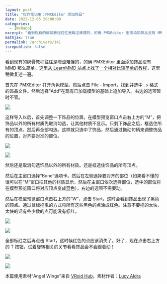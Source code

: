 ```yaml
---
layout: post
title: "仅作笔记用：PMXEditor 添加饰品"
date: 2022-12-05 20:00:00
categories: 
  - [Webapp]
excerpt: "看到现有的绑骨教程往往是晦涩难懂的，的确 PMXEditor 里面添加饰品没有 MMD 那么简单。这里从 LearnMMD 站点上找了一个相对比较简单的教程，这里稍微复述一遍。"
mathjax: true
permalink: /archivers/141
isrepublish: false
---
```


看到现有的绑骨教程往往是晦涩难懂的，的确 PMXEditor 里面添加饰品没有 MMD 那么简单。[这里从 LearnMMD 站点上找了一个相对比较简单的教程](https://learnmmd.com/http:/learnmmd.com/attach-an-item-or-accessory-to-a-bone-in-pmdeditor-weighting-in-mmd/)，这里稍微复述一遍。

首先在 PMXEditor 打开角色模型。然后点击 File - Import，找到并选中 ```.x``` 格式的饰品文件。然后选择“Add”在现有已加载模型的基础上追加导入。右边的选项暂时不管。

![](https://pic1.xuehuaimg.com/proxy/https://img-blog.csdnimg.cn/968991f0c2ef4ac68d97992fc8cb070b.png)

这样导入以后，首先调整一下饰品的位置。在模型预览窗口点击右上方的“M”，把饰品以外的所有材质先取消勾选，让其他材质不显示。只剩下饰品之后，框选住所有的顶点。然后再全部勾选。这样就只选中了饰品，然后通过拖动句柄来调整饰品的位置，对齐要对准的部位。

![](https://pic1.xuehuaimg.com/proxy/https://img-blog.csdnimg.cn/0d7ee194c9a043679192d1cebff8c483.png)

![](https://pic1.xuehuaimg.com/proxy/https://img-blog.csdnimg.cn/b0fb959e95d34576b0b4f04d03121a0b.png)

然后还是取消勾选饰品以外的所有材质。还是框选住饰品的所有顶点。

然后在主窗口选择“Bone”选项卡。然后在左侧选择要对齐的部位（如果看不懂的话可以在“M”窗口把其他的材质显示，然后在主窗口依次选择部位，选中的部位将在模型预览窗口将对应顶点变成蓝色）。右边的选项不需要动。

然后在模型预览窗口点击右上方的“W”，点击 Start，这时会看到饰品出现了黑色的顶点。通过鼠标拖曳的方式将所有这些黑色的点涂成红色。注意不要拖的太快，太快的话有些少数的点可能没有标红。

![](https://pic1.xuehuaimg.com/proxy/https://img-blog.csdnimg.cn/17e054daa4924a52bd17928df6b59d7d.png)

![](https://pic1.xuehuaimg.com/proxy/https://img-blog.csdnimg.cn/0f6ea49059d541bc96f62fab576ea3bb.png)

全部标红之后再点击 Start，这时候红色的点应该消失了。好了，现在点击右上方的 T 按钮，试着旋转相关的关节看看饰品会不会跟着动！

![](https://pic1.xuehuaimg.com/proxy/https://img-blog.csdnimg.cn/303addee59b84787a1d68687cf5b6848.png)

![](https://pic1.xuehuaimg.com/proxy/https://img-blog.csdnimg.cn/5ffe2a33a5c245938de2e4d19ef2f95e.png)

本篇使用素材“Angel Wings”来自 [VRoid Hub](https://hub.vroid.com/en/characters/555104576816800556/models/6086027198880580229)，素材作者：[Lucy Aldra](https://hub.vroid.com/en/users/62909993)
